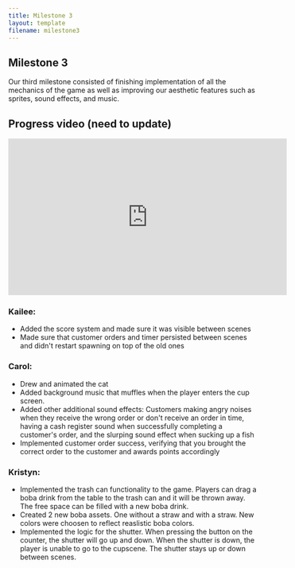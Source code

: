 ```yaml
---
title: Milestone 3
layout: template
filename: milestone3
--- 
```


## Milestone 3

Our third milestone consisted of finishing implementation of all the mechanics of the game as well as improving our aesthetic features such as sprites, sound effects, and music.

## Progress video (need to update)

<iframe width="560" height="315" src="https://www.youtube.com/embed/myoKa336WG0?si=zb7Xc-G3D-WG2Sxp" title="YouTube video player" frameborder="0" allow="accelerometer; autoplay; clipboard-write; encrypted-media; gyroscope; picture-in-picture; web-share" referrerpolicy="strict-origin-when-cross-origin" allowfullscreen></iframe>

### Kailee:

- Added the score system and made sure it was visible between scenes
- Made sure that customer orders and timer persisted between scenes and didn't restart spawning on top of the old ones

### Carol:
- Drew and animated the cat 
- Added background music that muffles when the player enters the cup screen.
- Added other additional sound effects: Customers making angry noises when they receive the wrong order or don't receive an order in time, having a cash register sound when successfully completing a customer's order, and the slurping sound effect when sucking up a fish
- Implemented customer order success, verifying that you brought the correct order to the customer and awards points accordingly

### Kristyn:

- Implemented the trash can functionality to the game. Players can drag a boba drink from the table to the trash can and it will be thrown away. The free space can be filled with a new boba drink.
- Created 2 new boba assets. One without a straw and with a straw. New colors were choosen to reflect reaslistic boba colors.
- Implemented the logic for the shutter. When pressing the button on the counter, the shutter will go up and down. When the shutter is down, the player is unable to go to the cupscene. The shutter stays up or down between scenes. 
